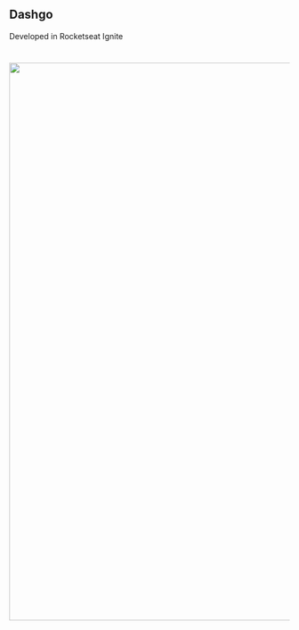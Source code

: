 ## Dashgo
Developed in Rocketseat Ignite

#

<img src="https://user-images.githubusercontent.com/24255703/118316584-645c5480-b4cd-11eb-9475-4d82166315c1.png" width=1000>
